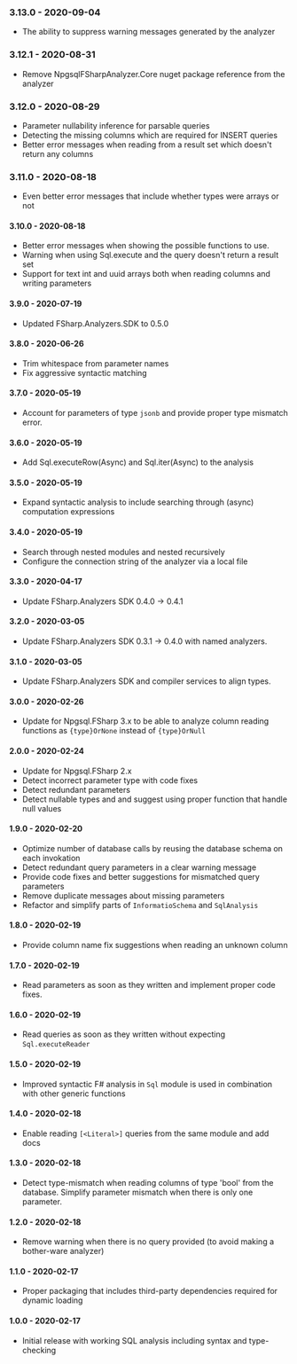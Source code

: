 ### 3.13.0 - 2020-09-04
* The ability to suppress warning messages generated by the analyzer

### 3.12.1 - 2020-08-31
* Remove NpgsqlFSharpAnalyzer.Core nuget package reference from the analyzer

### 3.12.0 - 2020-08-29
* Parameter nullability inference for parsable queries
* Detecting the missing columns which are required for INSERT queries
* Better error messages when reading from a result set which doesn't return any columns

### 3.11.0 - 2020-08-18
* Even better error messages that include whether types were arrays or not

#### 3.10.0 - 2020-08-18
* Better error messages when showing the possible functions to use.
* Warning when using Sql.execute and the query doesn't return a result set
* Support for text int and uuid arrays both when reading columns and writing parameters

#### 3.9.0 - 2020-07-19
* Updated FSharp.Analyzers.SDK to 0.5.0

#### 3.8.0 - 2020-06-26
* Trim whitespace from parameter names
* Fix aggressive syntactic matching

#### 3.7.0 - 2020-05-19
* Account for parameters of type `jsonb` and provide proper type mismatch error.

#### 3.6.0 - 2020-05-19
* Add Sql.executeRow(Async) and Sql.iter(Async) to the analysis

#### 3.5.0 - 2020-05-19
* Expand syntactic analysis to include searching through (async) computation expressions

#### 3.4.0 - 2020-05-19
* Search through nested modules and nested recursively
* Configure the connection string of the analyzer via a local file

#### 3.3.0 - 2020-04-17
* Update FSharp.Analyzers SDK 0.4.0 -> 0.4.1

#### 3.2.0 - 2020-03-05
* Update FSharp.Analyzers SDK 0.3.1 -> 0.4.0 with named analyzers.

#### 3.1.0 - 2020-03-05
* Update FSharp.Analyzers SDK and compiler services to align types.

#### 3.0.0 - 2020-02-26
* Update for Npgsql.FSharp 3.x to be able to analyze column reading functions as `{type}OrNone` instead of `{type}OrNull`

#### 2.0.0 - 2020-02-24
* Update for Npgsql.FSharp 2.x
* Detect incorrect parameter type with code fixes
* Detect redundant parameters
* Detect nullable types and and suggest using proper function that handle null values

#### 1.9.0 - 2020-02-20
* Optimize number of database calls by reusing the database schema on each invokation
* Detect redundant query parameters in a clear warning message
* Provide code fixes and better suggestions for mismatched query parameters
* Remove duplicate messages about missing parameters
* Refactor and simplify parts of `InformatioSchema` and `SqlAnalysis`

#### 1.8.0 - 2020-02-19
* Provide column name fix suggestions when reading an unknown column

#### 1.7.0 - 2020-02-19
* Read parameters as soon as they written and implement proper code fixes.

#### 1.6.0 - 2020-02-19
* Read queries as soon as they written without expecting `Sql.executeReader`

#### 1.5.0 - 2020-02-19
* Improved syntactic F# analysis in `Sql` module is used in combination with other generic functions

#### 1.4.0 - 2020-02-18
* Enable reading `[<Literal>]` queries from the same module and add docs

#### 1.3.0 - 2020-02-18
* Detect type-mismatch when reading columns of type 'bool' from the database. Simplify parameter mismatch when there is only one parameter.

#### 1.2.0 - 2020-02-18
* Remove warning when there is no query provided (to avoid making a bother-ware analyzer)

#### 1.1.0 - 2020-02-17
* Proper packaging that includes third-party dependencies required for dynamic loading

#### 1.0.0 - 2020-02-17
* Initial release with working SQL analysis including syntax and type-checking
